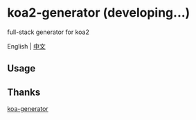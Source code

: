 # koa2-generator (developing...)

full-stack generator for koa2

English | [中文](README-CN.md)

## Usage

## Thanks

[koa-generator](https://github.com/17koa/koa-generator)